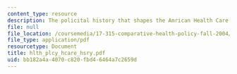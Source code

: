 ```yaml
---
content_type: resource
description: The policital history that shapes the Amrican Health Care System.
file: null
file_location: /coursemedia/17-315-comparative-health-policy-fall-2004/bb182a4a4070c820fbd46464a7c2659d_hlth_plcy_hcare_hsry.pdf
file_type: application/pdf
resourcetype: Document
title: hlth_plcy_hcare_hsry.pdf
uid: bb182a4a-4070-c820-fbd4-6464a7c2659d
---
```

